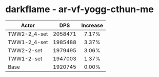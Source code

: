 # darkflame - ar-vf-yogg-cthun-me
| Actor | DPS | Increase |
|---|:---:|:---:|
|TWW2-2_4-set|2058471|7.17%|
|TWW1-2_4-set|1985488|3.37%|
|TWW2-2-set|1979495|3.06%|
|TWW1-2-set|1947003|1.37%|
|Base|1920745|0.00%|
